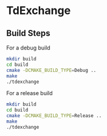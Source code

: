 # TdExchange

## Build Steps
For a debug build
```bash
mkdir build
cd build
cmake -DCMAKE_BUILD_TYPE=Debug ..
make
./tdexchange
```
For a release build
```bash
mkdir build
cd build
cmake -DCMAKE_BUILD_TYPE=Release ..
make
./tdexchange
```